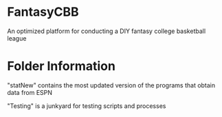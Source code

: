# FantasyCBB
An optimized platform for conducting a DIY fantasy college basketball league

# Folder Information
"statNew" contains the most updated version of the programs that obtain data from ESPN

"Testing" is a junkyard for testing scripts and processes
